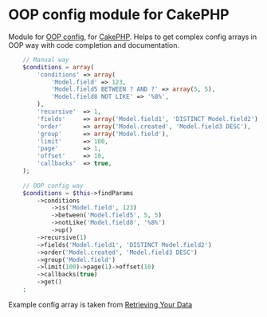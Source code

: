 # OOP config module for CakePHP

Module for [OOP config]( https://github.com/garex/oopconfig ), for [CakePHP]( http://cakephp.org/ ).
Helps to get complex config arrays in OOP way with code completion and documentation.

```php
    // Manual way
    $conditions = array(
        'conditions' => array(
            'Model.field' => 123,
            'Model.field5 BETWEEN ? AND ?' => array(5, 5),
            'Model.field8 NOT LIKE' => '%8%',
        ),
        'recursive'  => 1,
        'fields'     => array('Model.field1', 'DISTINCT Model.field2'),
        'order'      => array('Model.created', 'Model.field3 DESC'),
        'group'      => array('Model.field'),
        'limit'      => 100,
        'page'       => 1,
        'offset'     => 10,
        'callbacks'  => true,
    );
    
    // OOP config way
    $conditions = $this->findParams
        ->conditions
            ->is('Model.field', 123)
            ->between('Model.field5', 5, 5)
            ->notLike('Model.field8', '%8%')
            ->up()
        ->recursive(1)
        ->fields('Model.field1', 'DISTINCT Model.field2')
        ->order('Model.created', 'Model.field3 DESC')
        ->group('Model.field')
        ->limit(100)->page(1)->offset(10)
        ->callbacks(true)
        ->get()
    ;
```

Example config array is taken from [Retrieving Your Data]( http://book.cakephp.org/2.0/en/models/retrieving-your-data.html )